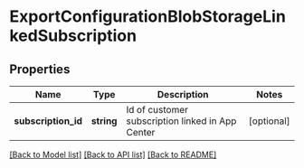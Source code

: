 # ExportConfigurationBlobStorageLinkedSubscription

## Properties
Name | Type | Description | Notes
------------ | ------------- | ------------- | -------------
**subscription_id** | **string** | Id of customer subscription linked in App Center | [optional] 

[[Back to Model list]](../README.md#documentation-for-models) [[Back to API list]](../README.md#documentation-for-api-endpoints) [[Back to README]](../README.md)


